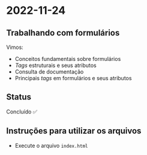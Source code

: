 # 2022-11-24

## Trabalhando com formulários

Vimos:
 - Conceitos fundamentais sobre formulários
 - _Tags_ estruturais e seus atributos
 - Consulta de documentação
 - Principais _tags_ em formulários e seus atributos

## Status

Concluído ✅

## Instruções para utilizar os arquivos

 - Execute o arquivo `index.html`